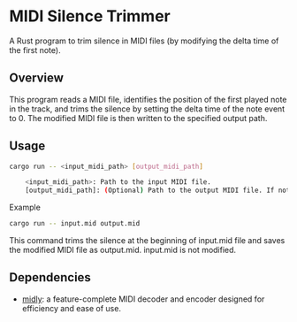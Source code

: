# MIDI Silence Trimmer

A Rust program to trim silence in MIDI files (by modifying the delta time of the first note).

## Overview

This program reads a MIDI file, identifies the position of the first played note in the track, and trims the silence by setting the delta time of the note event to 0. The modified MIDI file is then written to the specified output path.

## Usage

```sh
cargo run -- <input_midi_path> [output_midi_path]

    <input_midi_path>: Path to the input MIDI file.
    [output_midi_path]: (Optional) Path to the output MIDI file. If not provided, a default output filename will be generated.
```

Example

```sh
cargo run -- input.mid output.mid
```

This command trims the silence at the beginning of input.mid file and saves the modified MIDI file as output.mid. input.mid is not modified.

## Dependencies

- [midly](https://github.com/kovaxis/midly): a feature-complete MIDI decoder and encoder designed for efficiency and ease of use.
